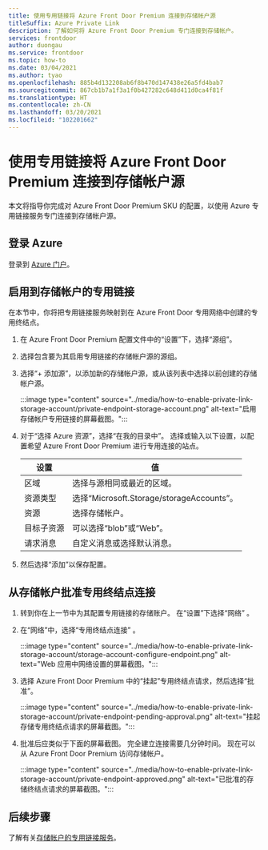 ```yaml
---
title: 使用专用链接将 Azure Front Door Premium 连接到存储帐户源
titleSuffix: Azure Private Link
description: 了解如何将 Azure Front Door Premium 专门连接到存储帐户。
services: frontdoor
author: duongau
ms.service: frontdoor
ms.topic: how-to
ms.date: 03/04/2021
ms.author: tyao
ms.openlocfilehash: 885b4d132208ab6f8b470d147438e26a5fd4bab7
ms.sourcegitcommit: 867cb1b7a1f3a1f0b427282c648d411d0ca4f81f
ms.translationtype: HT
ms.contentlocale: zh-CN
ms.lasthandoff: 03/20/2021
ms.locfileid: "102201662"
---
```

# <a name="connect-azure-front-door-premium-to-a-storage-account-origin-with-private-link"></a>使用专用链接将 Azure Front Door Premium 连接到存储帐户源

本文将指导你完成对 Azure Front Door Premium SKU 的配置，以使用 Azure 专用链接服务专门连接到存储帐户源。

## <a name="sign-in-to-azure"></a>登录 Azure

登录到 [Azure 门户](https://portal.azure.com)。

## <a name="enable-private-link-to-a-storage-account"></a>启用到存储帐户的专用链接
 
在本节中，你将把专用链接服务映射到在 Azure Front Door 专用网络中创建的专用终结点。 

1. 在 Azure Front Door Premium 配置文件中的“设置”下，选择“源组”。

1. 选择包含要为其启用专用链接的存储帐户源的源组。

1. 选择“+ 添加源”，以添加新的存储帐户源，或从该列表中选择以前创建的存储帐户源。

    :::image type="content" source="../media/how-to-enable-private-link-storage-account/private-endpoint-storage-account.png" alt-text="启用存储帐户专用链接的屏幕截图。":::

1. 对于“选择 Azure 资源”，选择“在我的目录中”。 选择或输入以下设置，以配置希望 Azure Front Door Premium 进行专用连接的站点。

    | 设置 | 值 |
    | ------- | ----- |
    | 区域 | 选择与源相同或最近的区域。 |
    | 资源类型 | 选择“Microsoft.Storage/storageAccounts”。 |
    | 资源 | 选择存储帐户。 |
    | 目标子资源 | 可以选择“blob”或“Web”。 |
    | 请求消息 | 自定义消息或选择默认消息。 |

1. 然后选择“添加”以保存配置。

## <a name="approve-private-endpoint-connection-from-the-storage-account"></a>从存储帐户批准专用终结点连接

1. 转到你在上一节中为其配置专用链接的存储账户。 在“设置”下选择“网络” 。

1. 在“网络”中，选择“专用终结点连接” 。 

    :::image type="content" source="../media/how-to-enable-private-link-storage-account/storage-account-configure-endpoint.png" alt-text="Web 应用中网络设置的屏幕截图。":::

1. 选择 Azure Front Door Premium 中的“挂起”专用终结点请求，然后选择“批准”。

    :::image type="content" source="../media/how-to-enable-private-link-storage-account/private-endpoint-pending-approval.png" alt-text="挂起存储专用终结点请求的屏幕截图。":::

1. 批准后应类似于下面的屏幕截图。 完全建立连接需要几分钟时间。 现在可以从 Azure Front Door Premium 访问存储帐户。

    :::image type="content" source="../media/how-to-enable-private-link-storage-account/private-endpoint-approved.png" alt-text="已批准的存储终结点请求的屏幕截图。":::

## <a name="next-steps"></a>后续步骤

了解有关[存储帐户的专用链接服务](../../storage/common/storage-private-endpoints.md)。
